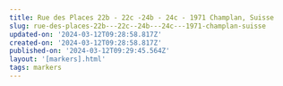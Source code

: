```yaml
---
title: Rue des Places 22b - 22c -24b - 24c - 1971 Champlan, Suisse
slug: rue-des-places-22b---22c--24b---24c---1971-champlan-suisse
updated-on: '2024-03-12T09:28:58.817Z'
created-on: '2024-03-12T09:28:58.817Z'
published-on: '2024-03-12T09:29:45.564Z'
layout: '[markers].html'
tags: markers
---
```



